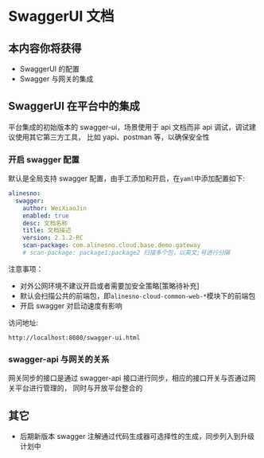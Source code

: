 # SwaggerUI 文档

## 本内容你将获得

- SwaggerUI 的配置
- Swagger 与网关的集成

## SwaggerUI 在平台中的集成

平台集成的初始版本的 swagger-ui，场景使用于 api 文档而非 api 调试，调试建议使用其它第三方工具，
比如 yapi、postman 等，以确保安全性

### 开启 swagger 配置

默认是全局支持 swagger 配置，由手工添加和开启，在`yaml`中添加配置如下:

```yaml
alinesno:
  swagger:
    author: WeiXiaoJin
    enabled: true
    desc: 文档名称
    title: 文档描述
    version: 2.1.2-RC
    scan-package: com.alinesno.cloud.base.demo.gateway
    # scan-package: package1;package2 扫描多个包，以英文;号进行分隔
```

注意事项：

- 对外公网环境不建议开启或者需要加安全策略[策略待补充]
- 默认会扫描公共的前端包，即`alinesno-cloud-common-web-*`模块下的前端包
- 开启 swagger 对启动速度有影响

访问地址:
```shell
http://localhost:8080/swagger-ui.html
```

### swagger-api 与网关的关系

网关同步的接口是通过 swagger-api 接口进行同步，相应的接口开关与否通过网关平台进行管理的，
同时与开放平台整合的

## 其它

- 后期新版本 swagger 注解通过代码生成器可选择性的生成，同步列入到升级计划中
